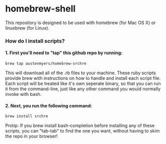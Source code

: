 # homebrew-shell

This repository is designed to be used with homebrew (for Mac OS X) or linuxbrew (for Linux).

### How do I install scripts?

#### 1. First you'll need to "tap" this github repo by running:

```brew tap austenmyers/homebrew-srchre```

This will download all of the .rb files to your machine. These ruby scripts provide brew with instructions on how to handle and install each script file. Each script will be treated like it's own seperate binary, so that you can run it from the command-line, just like any other command you would normally invoke with bash.

#### 2. Next, you run the following command:

```brew install srchre```

Protip: If you brew install bash-completion before installing any of these scripts, you can "tab-tab" to find the one you want, without having to skim the repo in your browser!
